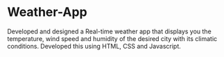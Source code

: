 # Weather-App
Developed and designed a Real-time weather app that displays you the temperature, wind speed and humidity of the desired city with its climatic conditions.  Developed this using HTML, CSS and Javascript.
